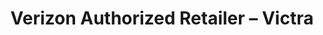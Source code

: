 ---
title: "Verizon Authorized Retailer – Victra"
url: /garner/verizon-authorized-retailer-victra/
shop: mobile phone
---